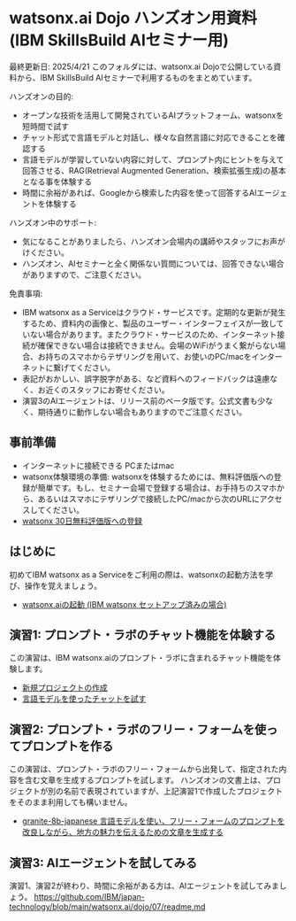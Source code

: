 # watsonx.ai Dojo ハンズオン用資料 (IBM SkillsBuild AIセミナー用) 
最終更新日: 2025/4/21
このフォルダには、watsonx.ai Dojoで公開している資料から、IBM SkillsBuild AIセミナーで利用するものをまとめています。

ハンズオンの目的:
* オープンな技術を活用して開発されているAIプラットフォーム、watsonxを短時間で試す
* チャット形式で言語モデルと対話し、様々な自然言語に対応できることを確認する
* 言語モデルが学習していない内容に対して、プロンプト内にヒントを与えて回答させる、RAG(Retrieval Augmented Generation、検索拡張生成)の基本となる事を体験する
* 時間に余裕があれば、Googleから検索した内容を使って回答するAIエージェントを体験する

ハンズオン中のサポート:
* 気になることがありましたら、ハンズオン会場内の講師やスタッフにお声がけください。
* ハンズオン、AIセミナーと全く関係ない質問については、回答できない場合がありますので、ご注意ください。

免責事項: 
* IBM watsonx as a Serviceはクラウド・サービスです。定期的な更新が発生するため、資料内の画像と、製品のユーザー・インターフェイスが一致していない場合があります。またクラウド・サービスのため、インターネット接続が確保できない場合は接続できません。会場のWiFiがうまく繋がらない場合、お持ちのスマホからテザリングを用いて、お使いのPC/macをインターネットに繋げてください。
* 表記がおかしい、誤字脱字がある、など資料へのフィードバックは遠慮なく、お近くのスタッフにお寄せください。
* 演習3のAIエージェントは、リリース前のベータ版です。公式文書も少なく、期待通りに動作しない場合もありますのでご注意ください。

## 事前準備
* インターネットに接続できる PCまたはmac
* watsonx体験環境の準備: watsonxを体験するためには、無料評価版への登録が簡単です。もし、セミナー会場で登録する場合は、お手持ちのスマホから、あるいはスマホにテザリングで接続したPC/macから次のURLにアクセスしてください。
* [watsonx 30日無料評価版への登録](https://jp-tok.dataplatform.cloud.ibm.com/registration/stepone?context=wx&preselect_region=true)

## はじめに
初めてIBM watsonx as a Serviceをご利用の際は、watsonxの起動方法を学び、操作を覚えましょう。
* [watsonx.aiの起動 (IBM watsonx セットアップ済みの場合)](https://github.com/IBM/japan-technology/blob/main/watsonx.ai/dojo/start/readme2.md "Launch watsonx directly")

## 演習1: プロンプト・ラボのチャット機能を体験する
この演習は、IBM watsonx.aiのプロンプト・ラボに含まれるチャット機能を体験します。
* [新規プロジェクトの作成](https://github.com/IBM/japan-technology/blob/main/watsonx.ai/dojo/create-new-project/readme.md "Create New Project")
* [言語モデルを使ったチャットを試す](https://github.com/IBM/japan-technology/blob/main/watsonx.ai/dojo/02/01-chat-with-llm/readme.md "Chat with LLM")

## 演習2: プロンプト・ラボのフリー・フォームを使ってプロンプトを作る
この演習は、プロンプト・ラボのフリー・フォームから出発して、指定された内容を含む文章を生成するプロンプトを試します。
ハンズオンの文書上は、プロジェクトが別の名前で表現されていますが、上記演習1で作成したプロジェクトをそのまま利用しても構いません。
* [granite-8b-japanese 言語モデルを使い、フリー・フォームのプロンプトを改良しながら、地方の魅力を伝えるための文章を生成する](https://github.com/IBM/japan-technology/blob/main/watsonx.ai/dojo/03/01-simple-prompt/readme.md "Prompt Lab - freeform")

## 演習3: AIエージェントを試してみる
演習1、演習2が終わり、時間に余裕がある方は、AIエージェントを試してみましょう。
https://github.com/IBM/japan-technology/blob/main/watsonx.ai/dojo/07/readme.md


